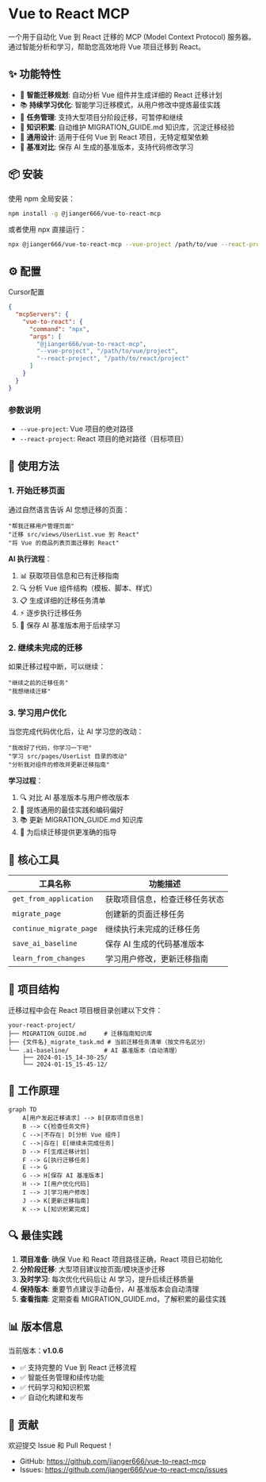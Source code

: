 # Vue to React MCP

一个用于自动化 Vue 到 React 迁移的 MCP (Model Context Protocol) 服务器。通过智能分析和学习，帮助您高效地将 Vue 项目迁移到 React。

## ✨ 功能特性

- 🚀 **智能迁移规划**: 自动分析 Vue 组件并生成详细的 React 迁移计划
- 📚 **持续学习优化**: 智能学习迁移模式，从用户修改中提炼最佳实践
- 🔄 **任务管理**: 支持大型项目分阶段迁移，可暂停和继续
- 📝 **知识积累**: 自动维护 MIGRATION_GUIDE.md 知识库，沉淀迁移经验
- 🎯 **通用设计**: 适用于任何 Vue 到 React 项目，无特定框架依赖
- 💾 **基准对比**: 保存 AI 生成的基准版本，支持代码修改学习

## 📦 安装

使用 npm 全局安装：

```bash
npm install -g @jianger666/vue-to-react-mcp
```

或者使用 npx 直接运行：

```bash
npx @jianger666/vue-to-react-mcp --vue-project /path/to/vue --react-project /path/to/react
```

## ⚙️ 配置

Cursor配置

```json
{
  "mcpServers": {
    "vue-to-react": {
      "command": "npx",
      "args": [
        "@jianger666/vue-to-react-mcp",
        "--vue-project", "/path/to/vue/project",
        "--react-project", "/path/to/react/project"
      ]
    }
  }
}
```

### 参数说明

- `--vue-project`: Vue 项目的绝对路径
- `--react-project`: React 项目的绝对路径（目标项目）

## 🚀 使用方法

### 1. 开始迁移页面

通过自然语言告诉 AI 您想迁移的页面：

```
"帮我迁移用户管理页面"
"迁移 src/views/UserList.vue 到 React"
"将 Vue 的商品列表页面迁移到 React"
```

**AI 执行流程**：
1. 📊 获取项目信息和已有迁移指南
2. 🔍 分析 Vue 组件结构（模板、脚本、样式）
3. 📋 生成详细的迁移任务清单
4. ⚡ 逐步执行迁移任务
5. 💾 保存 AI 基准版本用于后续学习

### 2. 继续未完成的迁移

如果迁移过程中断，可以继续：

```
"继续之前的迁移任务"
"我想继续迁移"
```

### 3. 学习用户优化

当您完成代码优化后，让 AI 学习您的改动：

```
"我改好了代码，你学习一下吧"
"学习 src/pages/UserList 目录的改动"
"分析我对组件的修改并更新迁移指南"
```

**学习过程**：
1. 🔍 对比 AI 基准版本与用户修改版本
2. 📝 提炼通用的最佳实践和编码偏好
3. 📚 更新 MIGRATION_GUIDE.md 知识库
4. 🧠 为后续迁移提供更准确的指导

## 🔧 核心工具

| 工具名称 | 功能描述 |
|---------|---------|
| `get_from_application` | 获取项目信息，检查迁移任务状态 |
| `migrate_page` | 创建新的页面迁移任务 |
| `continue_migrate_page` | 继续执行未完成的迁移任务 |
| `save_ai_baseline` | 保存 AI 生成的代码基准版本 |
| `learn_from_changes` | 学习用户修改，更新迁移指南 |

## 📁 项目结构

迁移过程中会在 React 项目根目录创建以下文件：

```
your-react-project/
├── MIGRATION_GUIDE.md     # 迁移指南知识库
├── {文件名}_migrate_task.md # 当前迁移任务清单（按文件名区分）
└── .ai-baseline/          # AI 基准版本（自动清理）
    ├── 2024-01-15_14-30-25/
    └── 2024-01-15_15-45-12/
```

## 🎯 工作原理

```mermaid
graph TD
    A[用户发起迁移请求] --> B[获取项目信息]
    B --> C{检查任务文件}
    C -->|不存在| D[分析 Vue 组件]
    C -->|存在| E[继续未完成任务]
    D --> F[生成迁移计划]
    F --> G[执行迁移任务]
    E --> G
    G --> H[保存 AI 基准版本]
    H --> I[用户优化代码]
    I --> J[学习用户修改]
    J --> K[更新迁移指南]
    K --> L[知识积累完成]
```

## 🔍 最佳实践

1. **项目准备**: 确保 Vue 和 React 项目路径正确，React 项目已初始化
2. **分阶段迁移**: 大型项目建议按页面/模块逐步迁移
3. **及时学习**: 每次优化代码后让 AI 学习，提升后续迁移质量
4. **保持版本**: 重要节点建议手动备份，AI 基准版本会自动清理
5. **查看指南**: 定期查看 MIGRATION_GUIDE.md，了解积累的最佳实践

## 📊 版本信息

当前版本：**v1.0.6**

- ✅ 支持完整的 Vue 到 React 迁移流程
- ✅ 智能任务管理和续传功能
- ✅ 代码学习和知识积累
- ✅ 自动化构建和发布

## 🤝 贡献

欢迎提交 Issue 和 Pull Request！

- GitHub: https://github.com/jianger666/vue-to-react-mcp
- Issues: https://github.com/jianger666/vue-to-react-mcp/issues

